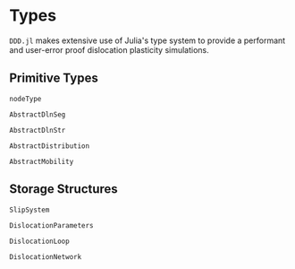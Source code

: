 # Types

`DDD.jl` makes extensive use of Julia's type system to provide a performant and user-error proof dislocation plasticity simulations.

## Primitive Types

```@docs
nodeType
```

```@docs
AbstractDlnSeg
```

```@docs
AbstractDlnStr
```

```@docs
AbstractDistribution
```

```@docs
AbstractMobility
```

## Storage Structures

```@docs
SlipSystem
```

```@docs
DislocationParameters
```

```@docs
DislocationLoop
```

```@docs
DislocationNetwork
```
